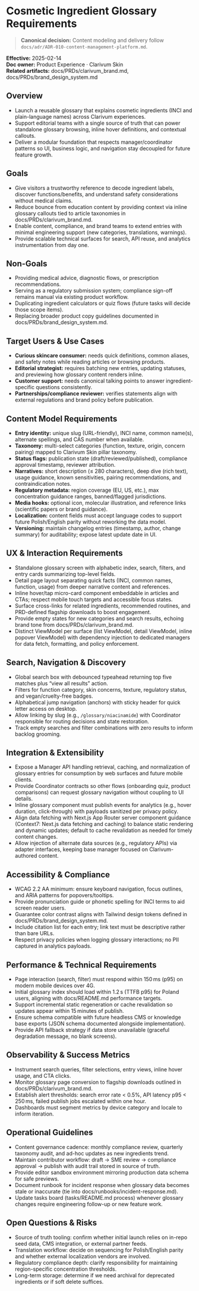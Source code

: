 # Cosmetic Ingredient Glossary Requirements

> **Canonical decision:** Content modeling and delivery follow `docs/adr/ADR-010-content-management-platform.md`.

**Effective:** 2025-02-14  
**Doc owner:** Product Experience · Clarivum Skin  
**Related artifacts:** docs/PRDs/clarivum_brand.md, docs/PRDs/brand_design_system.md

## Overview

- Launch a reusable glossary that explains cosmetic ingredients (INCI and plain-language names) across Clarivum experiences.  
- Support editorial teams with a single source of truth that can power standalone glossary browsing, inline hover definitions, and contextual callouts.  
- Deliver a modular foundation that respects manager/coordinator patterns so UI, business logic, and navigation stay decoupled for future feature growth.

## Goals

- Give visitors a trustworthy reference to decode ingredient labels, discover functions/benefits, and understand safety considerations without medical claims.  
- Reduce bounce from education content by providing context via inline glossary callouts tied to article taxonomies in docs/PRDs/clarivum_brand.md.  
- Enable content, compliance, and brand teams to extend entries with minimal engineering support (new categories, translations, warnings).  
- Provide scalable technical surfaces for search, API reuse, and analytics instrumentation from day one.

## Non-Goals

- Providing medical advice, diagnostic flows, or prescription recommendations.  
- Serving as a regulatory submission system; compliance sign-off remains manual via existing product workflow.  
- Duplicating ingredient calculators or quiz flows (future tasks will decide those scope items).  
- Replacing broader product copy guidelines documented in docs/PRDs/brand_design_system.md.

## Target Users & Use Cases

- **Curious skincare consumer:** needs quick definitions, common aliases, and safety notes while reading articles or browsing products.  
- **Editorial strategist:** requires batching new entries, updating statuses, and previewing how glossary content renders inline.  
- **Customer support:** needs canonical talking points to answer ingredient-specific questions consistently.  
- **Partnerships/compliance reviewer:** verifies statements align with external regulations and brand policy before publication.

## Content Model Requirements

- **Entry identity:** unique slug (URL-friendly), INCI name, common name(s), alternate spellings, and CAS number when available.  
- **Taxonomy:** multi-select categories (function, texture, origin, concern pairing) mapped to Clarivum Skin pillar taxonomy.  
- **Status flags:** publication state (draft/reviewed/published), compliance approval timestamp, reviewer attribution.  
- **Narratives:** short description (≤ 280 characters), deep dive (rich text), usage guidance, known sensitivities, pairing recommendations, and contraindication notes.  
- **Regulatory metadata:** region coverage (EU, US, etc.), max concentration guidance ranges, banned/flagged jurisdictions.  
- **Media hooks:** optional icon, molecular illustration, and reference links (scientific papers or brand guidance).  
- **Localization:** content fields must accept language codes to support future Polish/English parity without reworking the data model.  
- **Versioning:** maintain changelog entries (timestamp, author, change summary) for auditability; expose latest update date in UI.

## UX & Interaction Requirements

- Standalone glossary screen with alphabetic index, search, filters, and entry cards summarizing top-level fields.  
- Detail page layout separating quick facts (INCI, common names, function, usage) from deeper narrative content and references.  
- Inline hover/tap micro-card component embeddable in articles and CTAs; respect mobile touch targets and accessible focus states.  
- Surface cross-links for related ingredients, recommended routines, and PRD-defined flagship downloads to boost engagement.  
- Provide empty states for new categories and search results, echoing brand tone from docs/PRDs/clarivum_brand.md.  
- Distinct ViewModel per surface (list ViewModel, detail ViewModel, inline popover ViewModel) with dependency injection to dedicated managers for data fetch, formatting, and policy enforcement.

## Search, Navigation & Discovery

- Global search box with debounced typeahead returning top five matches plus “view all results” action.  
- Filters for function category, skin concerns, texture, regulatory status, and vegan/cruelty-free badges.  
- Alphabetical jump navigation (anchors) with sticky header for quick letter access on desktop.  
- Allow linking by slug (e.g., `/glossary/niacinamide`) with Coordinator responsible for routing decisions and state restoration.  
- Track empty searches and filter combinations with zero results to inform backlog grooming.

## Integration & Extensibility

- Expose a Manager API handling retrieval, caching, and normalization of glossary entries for consumption by web surfaces and future mobile clients.  
- Provide Coordinator contracts so other flows (onboarding quiz, product comparisons) can request glossary navigation without coupling to UI details.  
- Inline glossary component must publish events for analytics (e.g., hover duration, click-through) with payloads sanitized per privacy policy.  
- Align data fetching with Next.js App Router server component guidance (Context7: Next.js data fetching and caching) to balance static rendering and dynamic updates; default to cache revalidation as needed for timely content changes.  
- Allow injection of alternate data sources (e.g., regulatory APIs) via adapter interfaces, keeping base manager focused on Clarivum-authored content.

## Accessibility & Compliance

- WCAG 2.2 AA minimum: ensure keyboard navigation, focus outlines, and ARIA patterns for popovers/tooltips.  
- Provide pronunciation guide or phonetic spelling for INCI terms to aid screen reader users.  
- Guarantee color contrast aligns with Tailwind design tokens defined in docs/PRDs/brand_design_system.md.  
- Include citation list for each entry; link text must be descriptive rather than bare URLs.  
- Respect privacy policies when logging glossary interactions; no PII captured in analytics payloads.

## Performance & Technical Requirements

- Page interaction (search, filter) must respond within 150 ms (p95) on modern mobile devices over 4G.  
- Initial glossary index should load within 1.2 s (TTFB p95) for Poland users, aligning with docs/README.md performance targets.  
- Support incremental static regeneration or cache revalidation so updates appear within 15 minutes of publish.  
- Ensure schema compatible with future headless CMS or knowledge base exports (JSON schema documented alongside implementation).  
- Provide API fallback strategy if data store unavailable (graceful degradation message, no blank screens).

## Observability & Success Metrics

- Instrument search queries, filter selections, entry views, inline hover usage, and CTA clicks.  
- Monitor glossary page conversion to flagship downloads outlined in docs/PRDs/clarivum_brand.md.  
- Establish alert thresholds: search error rate < 0.5%, API latency p95 < 250 ms, failed publish jobs escalated within one hour.  
- Dashboards must segment metrics by device category and locale to inform iteration.

## Operational Guidelines

- Content governance cadence: monthly compliance review, quarterly taxonomy audit, and ad-hoc updates as new ingredients trend.  
- Maintain contributor workflow: draft → SME review → compliance approval → publish with audit trail stored in source of truth.  
- Provide editor sandbox environment mirroring production data schema for safe previews.  
- Document runbook for incident response when glossary data becomes stale or inaccurate (tie into docs/runbooks/incident-response.md).  
- Update tasks board (tasks/README.md process) whenever glossary changes require engineering follow-up or new feature work.

## Open Questions & Risks

- Source of truth tooling: confirm whether initial launch relies on in-repo seed data, CMS integration, or external partner feeds.  
- Translation workflow: decide on sequencing for Polish/English parity and whether external localization vendors are involved.  
- Regulatory compliance depth: clarify responsibility for maintaining region-specific concentration thresholds.  
- Long-term storage: determine if we need archival for deprecated ingredients or if soft delete suffices.
